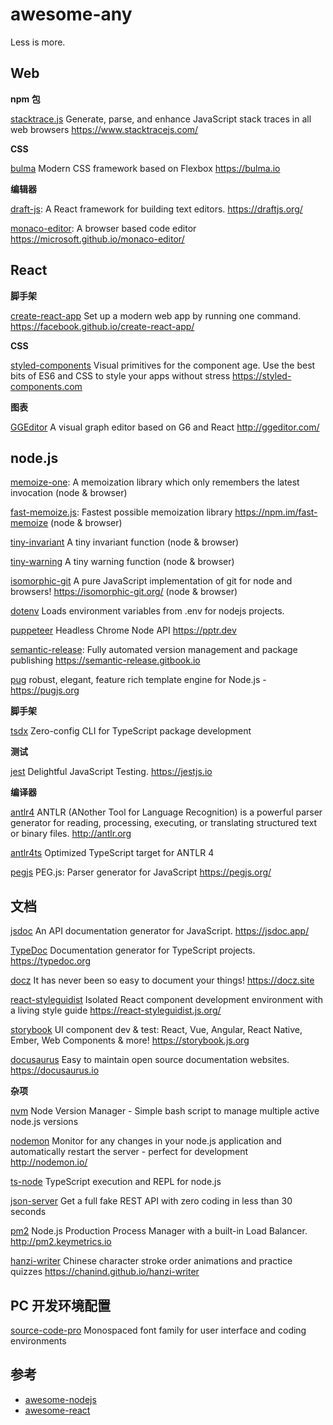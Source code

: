 # awesome-any

Less is more.

## Web

**npm 包**

[stacktrace.js](https://github.com/stacktracejs/stacktrace.js) Generate, parse, and enhance JavaScript stack traces in all web browsers https://www.stacktracejs.com/ 


**CSS**

[bulma](https://github.com/jgthms/bulma) Modern CSS framework based on Flexbox https://bulma.io 


**编辑器**

[draft-js](https://github.com/facebook/draft-js): A React framework for building text editors. https://draftjs.org/ 

[monaco-editor](https://github.com/microsoft/monaco-editor): A browser based code editor https://microsoft.github.io/monaco-editor/ 


## React

**脚手架**

[create-react-app](https://github.com/facebook/create-react-app) Set up a modern web app by running one command. https://facebook.github.io/create-react-app/

**CSS**

[styled-components](https://github.com/styled-components/styled-components) Visual primitives for the component age. Use the best bits of ES6 and CSS to style your apps without stress https://styled-components.com 


**图表**

[GGEditor](https://github.com/gaoli/GGEditor) A visual graph editor based on G6 and React http://ggeditor.com/

## node.js

[memoize-one](https://github.com/alexreardon/memoize-one): A memoization library which only remembers the latest invocation (node & browser)

[fast-memoize.js](https://github.com/caiogondim/fast-memoize.js):  Fastest possible memoization library https://npm.im/fast-memoize (node & browser)

[tiny-invariant](https://github.com/alexreardon/tiny-invariant) A tiny invariant function (node & browser)

[tiny-warning](https://github.com/alexreardon/tiny-warning) A tiny warning function (node & browser)

[isomorphic-git](https://github.com/isomorphic-git/isomorphic-git) A pure JavaScript implementation of git for node and browsers! https://isomorphic-git.org/ (node & browser)

[dotenv](https://github.com/motdotla/dotenv) Loads environment variables from .env for nodejs projects. 

[puppeteer](https://github.com/GoogleChrome/puppeteer) Headless Chrome Node API https://pptr.dev 

[semantic-release](https://github.com/semantic-release/semantic-release): Fully automated version management and package publishing https://semantic-release.gitbook.io


[pug](https://github.com/pugjs/pug) robust, elegant, feature rich template engine for Node.js - <https://pugjs.org> 

**脚手架**

[tsdx](https://github.com/palmerhq/tsdx) Zero-config CLI for TypeScript package development


**测试**

[jest](https://github.com/facebook/jest) Delightful JavaScript Testing. https://jestjs.io 


**编译器**

[antlr4](https://github.com/antlr/antlr4) ANTLR (ANother Tool for Language Recognition) is a powerful parser generator for reading, processing, executing, or translating structured text or binary files. http://antlr.org 

[antlr4ts](https://github.com/tunnelvisionlabs/antlr4ts) Optimized TypeScript target for ANTLR 4 

[pegjs](https://github.com/pegjs/pegjs) PEG.js: Parser generator for JavaScript https://pegjs.org/ 

## 文档

[jsdoc](https://github.com/jsdoc/jsdoc) An API documentation generator for JavaScript. https://jsdoc.app/ 

[TypeDoc](https://github.com/TypeStrong/TypeDoc) Documentation generator for TypeScript projects. https://typedoc.org 

[docz](https://github.com/pedronauck/docz) It has never been so easy to document your things! https://docz.site 

[react-styleguidist](https://github.com/styleguidist/react-styleguidist) Isolated React component development environment with a living style guide https://react-styleguidist.js.org/ 

[storybook](https://github.com/storybookjs/storybook) UI component dev & test: React, Vue, Angular, React Native, Ember, Web Components & more! https://storybook.js.org 

[docusaurus](https://github.com/facebook/docusaurus) Easy to maintain open source documentation websites. https://docusaurus.io 

**杂项**

[nvm](https://github.com/creationix/nvm) Node Version Manager - Simple bash script to manage multiple active node.js versions

[nodemon](https://github.com/remy/nodemon) Monitor for any changes in your node.js application and automatically restart the server - perfect for development http://nodemon.io/ 

[ts-node](https://github.com/TypeStrong/ts-node) TypeScript execution and REPL for node.js 


[json-server](https://github.com/typicode/json-server) Get a full fake REST API with zero coding in less than 30 seconds  


[pm2](https://github.com/Unitech/pm2) Node.js Production Process Manager with a built-in Load Balancer. http://pm2.keymetrics.io 

[hanzi-writer](https://github.com/chanind/hanzi-writer) Chinese character stroke order animations and practice quizzes https://chanind.github.io/hanzi-writer 


## PC 开发环境配置

[source-code-pro](https://github.com/adobe-fonts/source-code-pro) Monospaced font family for user interface and coding environments

## 参考

* [awesome-nodejs](https://github.com/sindresorhus/awesome-nodejs#command-line-utilities)
* [awesome-react](https://github.com/enaqx/awesome-react)
